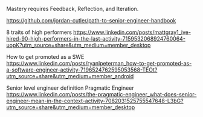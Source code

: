 Mastery requires Feedback, Reflection, and Iteration.

https://github.com/jordan-cutler/path-to-senior-engineer-handbook

8 traits of high performers
https://www.linkedin.com/posts/mattgray1_ive-hired-90-high-performers-in-the-last-activity-7159532068924760064-uopK?utm_source=share&utm_medium=member_desktop

How to get promoted as a SWE
https://www.linkedin.com/posts/ryanlpeterman_how-to-get-promoted-as-a-software-engineer-activity-7196524762595053568-TEOt?utm_source=share&utm_medium=member_android

Senior level engineer definition Pragmatic Engineer
https://www.linkedin.com/posts/the-pragmatic-engineer_what-does-senior-engineer-mean-in-the-context-activity-7082031525755547648-L3bG?utm_source=share&utm_medium=member_desktop